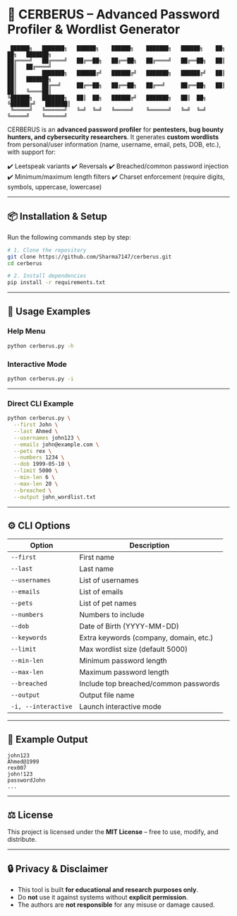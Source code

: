 



# 🔐 CERBERUS – Advanced Password Profiler & Wordlist Generator

```
 ██████╗   ███████╗   ██████╗    ██████╗    ███████╗   ██████╗    ██╗   ██╗   ███████╗
██╔════╝   ██╔════╝   ██╔══██╗   ██╔══██╗   ██╔════╝   ██╔══██╗   ██║   ██║   ██╔════╝
██║        ███████╗   ██████╔╝   ██████╔╝   ███████╗   ██████╔╝   ██║   ██║   ███████╗
██║        ██╔══╝     ██╔══██╗   ██╔══██╗   ██╔══╝     ██╔══██╗   ██║   ██║   ╚════██║
╚██████╗   ███████╗   ██║  ██╗   ██████╔╝   ███████╗   ██║  ██╗   ╚██████╔╝   ███████║
 ╚═════╝   ╚══════╝   ╚═╝  ╚═╝   ╚═════╝    ╚══════╝   ╚═╝  ╚═╝    ╚═════╝    ╚══════╝
```

CERBERUS is an **advanced password profiler** for **pentesters, bug bounty hunters, and cybersecurity researchers**.
It generates **custom wordlists** from personal/user information (name, username, email, pets, DOB, etc.), with support for:

✔️ Leetspeak variants
✔️ Reversals
✔️ Breached/common password injection
✔️ Minimum/maximum length filters
✔️ Charset enforcement (require digits, symbols, uppercase, lowercase)

---

## 📦 Installation & Setup

Run the following commands step by step:

```bash
# 1. Clone the repository
git clone https://github.com/Sharma7147/cerberus.git
cd cerberus

# 2. Install dependencies
pip install -r requirements.txt

```

---

## 🚀 Usage Examples

### **Help Menu**

```bash
python cerberus.py -h
```

### **Interactive Mode**

```bash
python cerberus.py -i
```



---

### **Direct CLI Example**

```bash
python cerberus.py \
  --first John \
  --last Ahmed \
  --usernames john123 \
  --emails john@example.com \
  --pets rex \
  --numbers 1234 \
  --dob 1999-05-10 \
  --limit 5000 \
  --min-len 6 \
  --max-len 20 \
  --breached \
  --output john_wordlist.txt
```

---

## ⚙️ CLI Options

| Option              | Description                            |
| ------------------- | -------------------------------------- |
| `--first`           | First name                             |
| `--last`            | Last name                              |
| `--usernames`       | List of usernames                      |
| `--emails`          | List of emails                         |
| `--pets`            | List of pet names                      |
| `--numbers`         | Numbers to include                     |
| `--dob`             | Date of Birth (YYYY-MM-DD)             |
| `--keywords`        | Extra keywords (company, domain, etc.) |
| `--limit`           | Max wordlist size (default 5000)       |
| `--min-len`         | Minimum password length                |
| `--max-len`         | Maximum password length                |
| `--breached`        | Include top breached/common passwords  |
| `--output`          | Output file name                       |
| `-i, --interactive` | Launch interactive mode                |

---

## 📂 Example Output

```
john123
Ahmed@1999
rex007
john!123
passwordJohn
...
```

---

## ⚖️ License

This project is licensed under the **MIT License** – free to use, modify, and distribute.

---

## 🔒 Privacy & Disclaimer

* This tool is built **for educational and research purposes only**.
* Do **not** use it against systems without **explicit permission**.
* The authors are **not responsible** for any misuse or damage caused.


